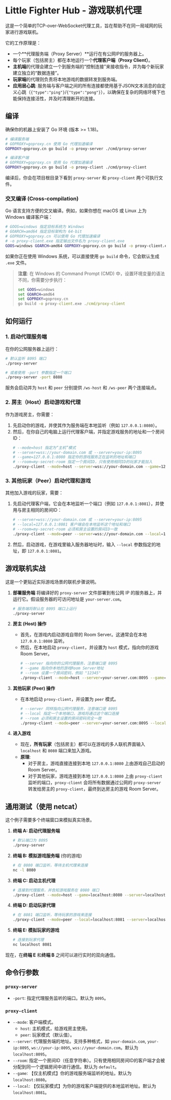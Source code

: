 # Little Fighter Hub - 游戏联机代理

这是一个简单的TCP-over-WebSocket代理工具，旨在帮助不在同一局域网的玩家进行游戏联机。

它的工作原理是：
- 一个**代理服务端（Proxy Server）**运行在有公网IP的服务器上。
- 每个玩家（包括房主）都在本地运行一个**代理客户端（Proxy Client）**。
- **主机端**的代理会建立一个到服务端的“控制连接”来接收指令，并为每个新玩家建立独立的“数据连接”。
- **玩家端**的代理则负责将本地游戏的数据转发到服务端。
- **应用层心跳**: 服务端与客户端之间的所有连接都使用基于JSON文本消息的自定义心跳（`{"type":"ping"}`/`{"type":"pong"}`），以确保在复杂的网络环境下也能保持连接活性，并及时清理断开的连接。

## 编译

确保你的机器上安装了 Go 环境 (版本 >= 1.18)。

```bash
# 编译服务端
# GOPROXY=goproxy.cn 使用 Go 代理加速编译
GOPROXY=goproxy.cn go build -o proxy-server ./cmd/proxy-server

# 编译客户端
# GOPROXY=goproxy.cn 使用 Go 代理加速编译
GOPROXY=goproxy.cn go build -o proxy-client ./cmd/proxy-client
```

编译后，你会在项目根目录下看到 `proxy-server` 和 `proxy-client` 两个可执行文件。

### 交叉编译 (Cross-compilation)

Go 语言支持方便的交叉编译。例如，如果你想在 macOS 或 Linux 上为 Windows 编译客户端：

```bash
# GOOS=windows 指定目标系统为 Windows
# GOARCH=amd64 指定目标架构为 64-bit
# GOPROXY=goproxy.cn 可以使用 Go 代理加速编译
# -o proxy-client.exe 指定输出文件名为 proxy-client.exe
GOOS=windows GOARCH=amd64 GOPROXY=goproxy.cn go build -o proxy-client.exe ./cmd/proxy-client
```

如果你正在使用 Windows 系统，可以直接使用 `go build` 命令，它会默认生成 `.exe` 文件。

> **注意**: 在 Windows 的 Command Prompt (CMD) 中，设置环境变量的语法不同，你需要分步执行：
> ```cmd
> set GOOS=windows
> set GOARCH=amd64
> set GOPROXY=goproxy.cn
> go build -o proxy-client.exe ./cmd/proxy-client
> ```

## 如何运行

### 1. 启动代理服务端

在你的公网服务器上运行：
```bash
# 默认监听 8095 端口
./proxy-server

# 或者使用 -port 参数指定一个端口
./proxy-server -port 8888
```
服务会启动并为 `host` 和 `peer` 分别提供 `/ws-host` 和 `/ws-peer` 两个连接端点。

### 2. 房主（Host）启动游戏和代理

作为游戏房主，你需要：
1.  先启动你的游戏，并使其作为服务端在本地监听（例如 `127.0.0.1:8080`）。
2.  然后，在你自己的电脑上运行代理客户端，并指定游戏服务的地址和一个房间ID：
    ```bash
    # --mode=host 指定为“主机”模式
    # --server=wss://your-domain.com 或 --server=your-ip:8095
    # --game=127.0.0.1:8080 指定你的游戏服务正在监听的地址和端口
    # --room=my-secret-room 指定一个房间ID，只有使用相同ID的玩家才能加入
    ./proxy-client --mode=host --server=wss://your-domain.com --game=127.0.0.1:8080 --room=my-secret-room
    ```

### 3. 其他玩家（Peer）启动代理和游戏

其他加入游戏的玩家，需要：
1.  先启动代理客户端，它会在本地监听一个端口（例如 `127.0.0.1:8081`），并使用与房主相同的房间ID：
    ```bash
    # --server=wss://your-domain.com 或 --server=your-ip:8095
    # --local=127.0.0.1:8081 客户端会在本地监听这个地址和端口
    # --room=my-secret-room 必须和房主设置的房间ID一致
    ./proxy-client --mode=peer --server=wss://your-domain.com --local=127.0.0.1:8081 --room=my-secret-room
    ```
2.  然后，启动游戏，在游戏里输入服务器地址时，输入 `--local` 参数指定的地址，即 `127.0.0.1:8081`。

## 游戏联机实战

这是一个更贴近实际游戏场景的联机步骤说明。

1.  **部署服务端**
    将编译好的 `proxy-server` 文件部署到有公网 IP 的服务器上，并运行它。假设服务器的可访问地址是 `your-server.com`。
    ```bash
    # 服务端将默认在 8095 端口上运行
    ./proxy-server
    ```

2.  **房主 (Host) 操作**
    -   首先，在游戏内启动游戏自带的 Room Server。这通常会在本地 `127.0.0.1:8080` 监听。
    -   然后，在本地启动 `proxy-client`，并设置为 `host` 模式，指向你的游戏 Room Server。
        ```bash
        # --server 指向你的公网代理服务，注意端口是 8095
        # --game 指向你本地的游戏Room Server地址
        # --room 设置一个房间密码，例如 "12345"
        ./proxy-client --mode=host --server=your-server.com:8095 --game=127.0.0.1:8080 --room=12345
        ```

3.  **其他玩家 (Peer) 操作**
    -   在本地启动 `proxy-client`，并设置为 `peer` 模式。
        ```bash
        # --server 同样指向公网代理服务，注意端口是 8095
        # --local 指定一个本地端口，游戏将通过这个端口连接
        # --room 必须和房主设置的房间密码完全一致
        ./proxy-client --mode=peer --server=your-server.com:8095 --local=127.0.0.1:8080 --room=12345
        ```

4.  **进入游戏**
    -   现在，**所有玩家**（包括房主）都可以在游戏的多人联机界面输入 `localhost` 和 `8080` 端口来加入游戏。
    -   **原理**:
        -   对于房主，游戏直接连接到本地 `127.0.0.1:8080` 上由游戏自己启动的 Room Server。
        -   对于其他玩家，游戏连接到本地 `127.0.0.1:8080` 上由 `proxy-client` 监听的端口，`proxy-client` 会将所有数据通过公网的 `proxy-server` 转发给房主的 `proxy-client`，最终到达房主的游戏 Room Server。

## 通用测试（使用 netcat）

这个例子需要多个终端窗口来模拟真实场景。

1.  **终端 A: 启动代理服务端**
    ```bash
    # 默认端口为 8095
    ./proxy-server
    ```

2.  **终端 B: 模拟游戏服务端** (你的游戏)
    ```bash
    # 在 8080 端口监听，等待主机代理来连接
    nc -l 8080
    ```

3.  **终端 C: 启动主机代理**
    ```bash
    # 连接到代理服务，并告知游戏服务在 8080 端口
    ./proxy-client --mode=host --game=localhost:8080 --server=localhost:8095
    ```

4.  **终端 D: 启动玩家代理**
    ```bash
    # 在 8081 端口监听，等待玩家的游戏来连接
    ./proxy-client --mode=peer --local=localhost:8081 --server=localhost:8095
    ```

5.  **终端 E: 模拟玩家的游戏**
    ```bash
    # 连接到玩家代理
    nc localhost 8081
    ```

现在，在**终端 E** 和**终端 B** 之间可以进行实时的双向通信。

## 命令行参数

### `proxy-server`

- `-port`: 指定代理服务监听的端口。默认为 `8095`。

### `proxy-client`

- `--mode`: 客户端模式。
  - `host`: 主机模式，给游戏房主使用。
  - `peer`: 玩家模式（默认值）。
- `--server`: 代理服务端的地址。支持多种格式，如 `your-domain.com`, `your-ip:8095`, `ws://your-ip:8095`, `wss://your-domain.com`。默认为 `localhost:8095`。
- `--room`: 指定一个房间ID（任意字符串）。只有使用相同房间ID的客户端才会被分配到同一个逻辑房间中进行通信。默认为 `default`。
- `--game`: 【仅主机模式】你的游戏服务端监听的地址。默认为 `localhost:8080`。
- `--local`: 【仅玩家模式】为你的游戏客户端提供的本地监听地址。默认为 `localhost:8081`。
